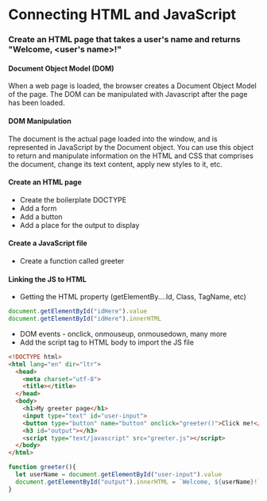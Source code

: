# Connecting HTML and JavaScript

### Create an HTML page that takes a user's name and returns "Welcome, <user's name>!"

#### Document Object Model (DOM)
When a web page is loaded, the browser creates a Document Object Model of the page. The DOM can be manipulated with Javascript after the page has been loaded.

#### DOM Manipulation
The document is the actual page loaded into the window, and is represented in JavaScript by the Document object. You can use this object to return and manipulate information on the HTML and CSS that comprises the document, change its text content, apply new styles to it, etc.


#### Create an HTML page
- Create the boilerplate DOCTYPE
- Add a form
- Add a button
- Add a place for the output to display

#### Create a JavaScript file
- Create a function called greeter

#### Linking the JS to HTML
- Getting the HTML property (getElementBy....Id, Class, TagName, etc)
```javascript
document.getElementById("idHere").value
document.getElementById("idHere").innerHTML
```

- DOM events - onclick, onmouseup, onmousedown, many more
- Add the script tag to HTML body to import the JS file


```HTML
<!DOCTYPE html>
<html lang="en" dir="ltr">
  <head>
    <meta charset="utf-8">
    <title></title>
  </head>
  <body>
    <h1>My greeter page</h1>
    <input type="text" id="user-input">
    <button type="button" name="button" onclick="greeter()">Click me!</button>
    <h3 id="output"></h3>
    <script type="text/javascript" src="greeter.js"></script>
  </body>
</html>
```
```javascript
function greeter(){
  let userName = document.getElementById("user-input").value
  document.getElementById("output").innerHTML = `Welcome, ${userName}!`
}
```
